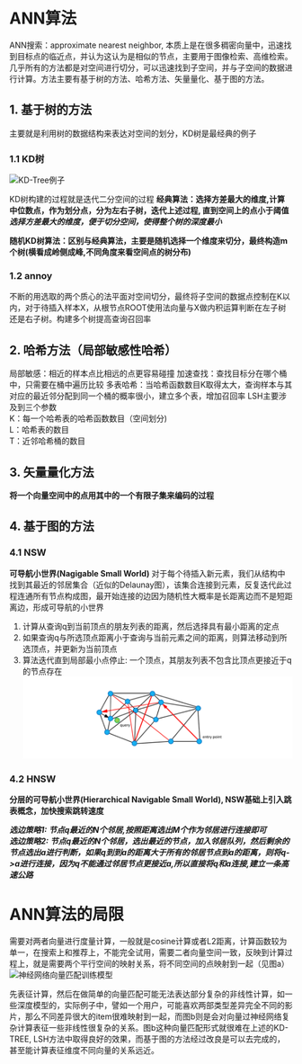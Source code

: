 # ANN算法
ANN搜索：approximate nearest neighbor, 本质上是在很多稠密向量中，迅速找到目标点的临近点，并认为这认为是相似的节点，主要用于图像检索、高维检索。几乎所有的方法都是对空间进行切分，可以迅速找到子空间，并与子空间的数据进行计算。方法主要有基于树的方法、哈希方法、矢量量化、基于图的方法。

## 1. 基于树的方法
主要就是利用树的数据结构来表达对空间的划分，KD树是最经典的例子
### 1.1 KD树
![KD-Tree例子](https://github.com/pearxiang/wukong/blob/master/resources/images/KD-TREE%E4%BE%8B%E5%AD%90.png?raw=true)

KD树构建的过程就是迭代二分空间的过程
**经典算法：选择方差最大的维度,计算中位数点，作为划分点，分为左右子树，迭代上述过程, 直到空间上的点小于阈值**  
***选择方差最大的维度，便于切分空间，使得整个树的深度最小***  

**随机KD树算法：区别与经典算法，主要是随机选择一个维度来切分，最终构造m个树(横看成岭侧成峰,不同角度来看空间点的树分布)**

### 1.2 annoy
不断的用选取的两个质心的法平面对空间切分，最终将子空间的数据点控制在K以内，对于待插入样本X，从根节点ROOT使用法向量与X做内积运算判断在左子树还是右子树。构建多个树提高查询召回率  

## 2. 哈希方法（局部敏感性哈希）
局部敏感：相近的样本点比相远的点更容易碰撞
加速查找：查找目标分在哪个桶中，只需要在桶中遍历比较
多表哈希：当哈希函数数目K取得太大，查询样本与其对应的最近邻分配到同一个桶的概率很小，建立多个表，增加召回率
LSH主要涉及到三个参数  
K：每一个哈希表的哈希函数数目（空间划分)  
L：哈希表的数目  
T：近邻哈希桶的数目  

## 3. 矢量量化方法
**将一个向量空间中的点用其中的一个有限子集来编码的过程**
## 4. 基于图的方法
### 4.1 NSW
**可导航小世界(Nagigable Small World)**
对于每个待插入新元素，我们从结构中找到其最近的邻居集合（近似的Delaunay图），该集合连接到元素，反复迭代此过程连通所有节点构成图，最开始连接的边因为随机性大概率是长距离边而不是短距离边，形成可导航的小世界  
1. 计算从查询q到当前顶点的朋友列表的距离，然后选择具有最小距离的定点  
2. 如果查询q与所选顶点距离小于查询与当前元素之间的距离，则算法移动到所选顶点，并更新为当前顶点  
3. 算法迭代直到局部最小点停止: 一个顶点，其朋友列表不包含比顶点更接近于q的节点存在  
![NSW图](https://github.com/pearxiang/pearxiang.github.io/blob/master/img/nsw-example.png?raw=true)
### 4.2 HNSW
**分层的可导航小世界(Hierarchical Navigable Small World), NSW基础上引入跳表概念，加快搜索跳转速度**

***选边策略1: 节点q最近的N个邻居,按照距离选出M个作为邻居进行连接即可***  
***选边策略2: 节点q最近的N个邻居，选出最近的节点，加入邻居队列，然后剩余的节点选出a进行判断，如果q到到a的距离大于所有的邻居节点到a的距离，则将q->a进行连接，因为q不能通过邻居节点更接近a,所以直接将q和a连接,建立一条高速公路***


# ANN算法的局限

需要对两者向量进行度量计算，一般就是cosine计算或者L2距离，计算函数较为单一，在搜索上和推荐上，不能完全试用，需要二者向量空间一致，反映到计算过程上，就是需要两个平行空间的映射关系，将不同空间的点映射到一起（见图a）
![神经网络向量匹配训练模型](https://github.com/pearxiang/wukong/blob/master/resources/images/%E7%A5%9E%E7%BB%8F%E7%BD%91%E7%BB%9C%E5%90%91%E9%87%8F%E8%AE%AD%E7%BB%83%E5%8C%B9%E9%85%8D%E6%A8%A1%E5%9E%8B.jpg?raw=true)

先表征计算，然后在做简单的向量匹配可能无法表达部分复杂的非线性计算，如一些深度模型的，实际例子中，譬如一个用户，可能喜欢两部类型差异完全不同的影片，那么不同差异很大的item很难映射到一起，而图b则是会对向量过神经网络复杂计算表征一些非线性很复杂的关系。图b这种向量匹配形式就很难在上述的KD-TREE, LSH方法中取得良好的效果，而基于图的方法经过改良是可以去完成的，甚至能计算表征维度不同向量的关系远近。   
